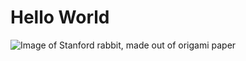 # Hello World

![Image of Stanford rabbit, made out of origami paper](https://live.staticflickr.com/1021/1002689019_de7af35e48.jpg)
